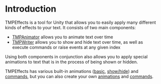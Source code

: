 <link rel="stylesheet" type="text/css" href="../styles.css">

# Introduction

TMPEffects is a tool for Unity that allows you to easily apply many different kinds of effects to your text.
It consists of two main components:

- [TMPAnimator](tmpanimator.html) allows you to animate text over time
- [TMPWriter](tmpwriter.html) allows you to show and hide text over time, as well as execute commands or raise events at any given index

Using both components in conjunction also allows you to apply special animations to text that is in the process of being shown or hidden.  

TMPEffects has various built-in animations ([basic](tmpanimator_builtinbasicanimations.md), [show/hide](tmpanimator_builtinshowhideanimations.md)) and [commands](tmpwriter_builtincommands.md), but you can also create your own [animations](tmpanimator_creatinganimations.md) and [commands](tmpwriter_creatingcommands.md).